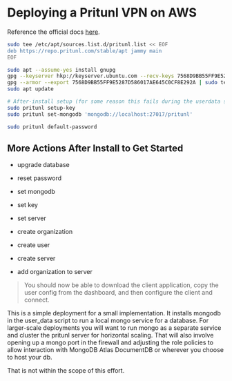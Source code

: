 # Deploying a Pritunl VPN on AWS

Reference the official docs [here](https://docs.pritunl.com/docs/repo). 

```bash
sudo tee /etc/apt/sources.list.d/pritunl.list << EOF
deb https://repo.pritunl.com/stable/apt jammy main
EOF

sudo apt --assume-yes install gnupg
gpg --keyserver hkp://keyserver.ubuntu.com --recv-keys 7568D9BB55FF9E5287D586017AE645C0CF8E292A
gpg --armor --export 7568D9BB55FF9E5287D586017AE645C0CF8E292A | sudo tee /etc/apt/trusted.gpg.d/pritunl.asc
sudo apt update

# After-install setup (for some reason this fails during the userdata script)
sudo pritunl setup-key
sudo pritunl set-mongodb 'mongodb://localhost:27017/pritunl'

sudo pritunl default-password
```
## More Actions After Install to Get Started
- upgrade database
- reset password
- set mongodb
- set key
- set server

- create organization
- create user
- create server
- add organization to server

> You should now be able to download the client application, copy the user config from the dashboard, and then configure the client and connect. 

This is a simple deployment for a small implementation. It installs mongodb in the user_data script to run a local mongo service for a database. For larger-scale deployments you will want to run mongo as a separate service and cluster the pritunl server for horizontal scaling. That will also involve opening up a mongo port in the firewall and adjusting the role policies to allow interaction with MongoDB Atlas DocumentDB or wherever you choose to host your db.

That is not within the scope of this effort. 